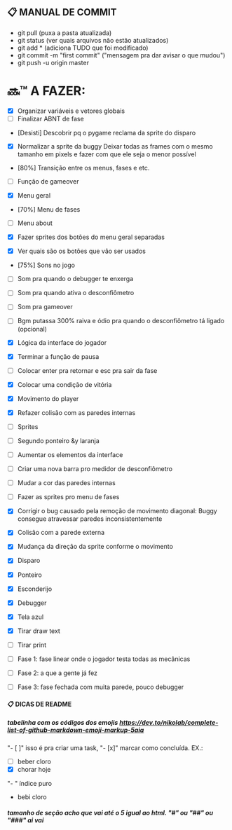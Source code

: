 ## :clipboard: MANUAL DE COMMIT

- git pull (puxa a pasta atualizada)
- git status (ver quais arquivos não estão atualizados)
- git add * (adiciona TUDO que foi modificado)
- git commit -m "first commit" ("mensagem pra dar avisar o que mudou")
- git push -u origin master

# :soon::tm: A FAZER:

- [x] Organizar variáveis e vetores globais
- [ ] Finalizar ABNT de fase

- [Desisti] Descobrir pq o pygame reclama da sprite do disparo
- [x] Normalizar a sprite da buggy
    Deixar todas as frames com o mesmo tamanho em pixels e fazer com que ele seja o menor possível

- [80%] Transição entre os menus, fases e etc.
- [ ] Função de gameover

- [x] Menu geral
- [70%] Menu de fases
- [ ] Menu about

- [x] Fazer sprites dos botões do menu geral separadas
- [x] Ver quais são os botões que vão ser usados

- [75%] Sons no jogo
- [ ] Som pra quando o debugger te enxerga
- [ ] Som pra quando ativa o desconfiômetro
- [ ] Som pra gameover
- [ ] Bgm putassa 300% raiva e ódio pra quando o desconfiômetro tá ligado (opcional)

- [x] Lógica da interface do jogador

- [x] Terminar a função de pausa
- [ ] Colocar enter pra retornar e esc pra sair da fase
- [x] Colocar uma condição de vitória
- [x] Movimento do player

- [x] Refazer colisão com as paredes internas

- [ ] Sprites
- [ ] Segundo ponteiro &y laranja
- [ ] Aumentar os elementos da interface
- [ ] Criar uma nova barra pro medidor de desconfiômetro
- [ ] Mudar a cor das paredes internas
- [ ] Fazer as sprites pro menu de fases

- [x] Corrigir o bug causado pela remoção de movimento diagonal: Buggy consegue atravessar paredes inconsistentemente
- [x] Colisão com a parede externa
- [x] Mudança da direção da sprite conforme o movimento
- [x] Disparo
- [x] Ponteiro

- [x] Esconderijo
- [x] Debugger
- [x] Tela azul

- [x] Tirar draw text
- [ ] Tirar print

- [ ] Fase 1: fase linear onde o jogador testa todas as mecânicas
- [ ] Fase 2: a que a gente já fez
- [ ] Fase 3: fase fechada com muita parede, pouco debugger

#### :clipboard: DICAS DE README

##### tabelinha com os códigos dos emojis https://dev.to/nikolab/complete-list-of-github-markdown-emoji-markup-5aia

"- [ ]" isso é pra criar uma task, "- [x]" marcar como concluída. EX.:
- [ ] beber cloro
- [x] chorar hoje

"- " índice puro
- bebi cloro 

##### tamanho de seção acho que vai até o 5 igual ao html. "#" ou "##" ou "###" ai vai

